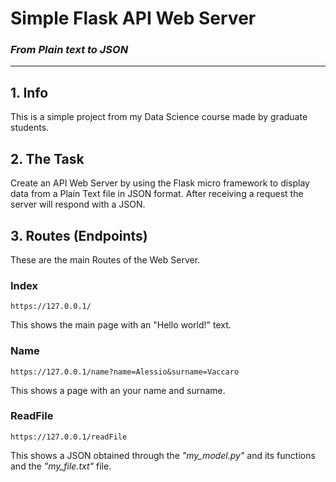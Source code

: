 # Simple Flask API Web Server
### *From Plain text to JSON*

---

## 1. Info
This is a simple project from my Data Science course made by graduate students.

## 2. The Task
Create an API Web Server by using the Flask micro framework to display data from a Plain Text file in JSON format.
After receiving a request the server will respond with a JSON.

## 3. Routes (Endpoints)
These are the main Routes of the Web Server.

### Index
```
https://127.0.0.1/
```
This shows the main page with an "Hello world!" text.

### Name
```
https://127.0.0.1/name?name=Alessio&surname=Vaccaro
```
This shows a page with an your name and surname.

### ReadFile
```
https://127.0.0.1/readFile
```
This shows a JSON obtained through the *"my_model.py"* and its functions and the *"my_file.txt"* file.
